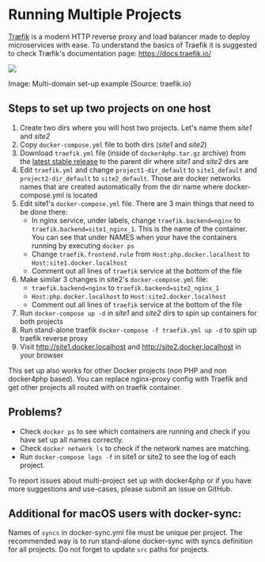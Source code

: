 # Running Multiple Projects

[Træfik](https://docs.traefik.io) is a modern HTTP reverse proxy and load balancer made to deploy microservices with ease.
To understand the basics of Traefik it is suggested to check Træfik's documentation page: https://docs.traefik.io/

<img src="https://docs.traefik.io/img/internal.png" />

Image: Multi-domain set-up example
(Source: traefik.io)

## Steps to set up two projects on one host ##

1. Create two dirs where you will host two projects. Let's name them _site1_ and _site2_
2. Copy `docker-compose.yml` file to both dirs (_site1_ and _site2_)
3. Download `traefik.yml` file (inside of `docker4php.tar.gz` archive) from the [latest stable release](https://github.com/wodby/docker4php/releases) to the parent dir where _site1_ and _site2_ dirs are
4. Edit `traefik.yml` and change `project1-dir_default` to `site1_default` and `project2-dir_default` to `site2_default`. Those are docker networks names that are created automatically from the dir name where docker-compose.yml is located
5. Edit site1's `docker-compose.yml` file. There are 3 main things that need to be done there:
    * In nginx service, under labels, change `traefik.backend=nginx` to `traefik.backend=site1_nginx_1`. This is the name of the container. You can see that under NAMES when your have the containers running by executing `docker ps`
    * Change `traefik.frontend.rule` from `Host:php.docker.localhost` to `Host:site1.docker.localhost`
    * Comment out all lines of `traefik` service at the bottom of the file
6. Make similar 3 changes in site2's `docker-compose.yml` file:
    * `traefik.backend=nginx` to `traefik.backend=site2_nginx_1`
    * `Host:php.docker.localhost` to `Host:site2.docker.localhost`
    * Comment out all lines of `traefik` service at the bottom of the file
7. Run `docker-compose up -d` in _site1_ and _site2_ dirs to spin up containers for both projects
8. Run stand-alone traefik `docker-compose -f traefik.yml up -d` to spin up traefik reverse proxy
9. Visit http://site1.docker.localhost and http://site2.docker.localhost in your browser

This set up also works for other Docker projects (non PHP and non docker4php based). You can replace nginx-proxy config with Traefik and get other projects all routed with on traefik container.

## Problems? ##

* Check `docker ps` to see which containers are running and check if you have set up all names correctly.
* Check `docker network ls` to check if the network names are matching.
* Run `docker-compose logs -f` in site1 or site2 to see the log of each project.

To report issues about multi-project set up with docker4php or if you have more suggestions and use-cases, please submit an issue on GitHub.

## Additional for macOS users with docker-sync:

Names of `syncs` in docker-sync.yml file must be unique per project. The recommended way is to run stand-alone docker-sync with syncs definition for all projects. Do not forget to update `src` paths for projects. 
